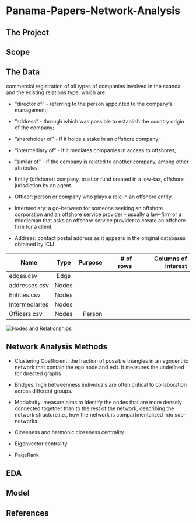 # Panama-Papers-Network-Analysis

## The Project

## Scope

## The Data

commercial  registration  of  all  types  of  companies  involved  in  the  scandal  and
the existing relations type, which are:

* "director of” - referring to the person appointed to the company’s management;

* ”address” - through which was possible to establish the country origin of the company;

* ”shareholder of” - if it holds a stake in an offshore company;

* ”intermediary of” - if it mediates companies in access to offshores;

* ”similar of” - if the company is related to another company, among other attributes.


* Entity (offshore): company, trust or fund created in a low-tax, offshore
   jurisdiction by an agent.
   
* Officer: person or company who plays a role in an offshore entity.

* Intermediary: a go-between for someone seeking an offshore corporation
  and an offshore service provider - usually a law-firm or a middleman that
  asks an offshore service provider to create an offshore firm for a client.
  
* Address: contact postal address as it appears in the original databases
  obtained by ICIJ
  
| Name          | Type          | Purpose | # of rows | Columns of interest |
| ------------- |:-------------:| -------:|----------:|------------:|
|  edges.csv    |    Edge       |    |     |         |
| addresses.csv |    Nodes      |     |     |         |
| Entities.csv  |    Nodes      |    |      |         |
| Intermediaries|    Nodes      | |  |    |
| Officers.csv  |    Nodes      | Person
  
  ![Nodes and Relationships](https://github.com/REDeLapp/Panama-Papers-Network-Analysis/blob/master/pictures/filename.png)

## Network Analysis Methods

* Clustering Coefficient: the fraction of possible triangles in an egocentric network that contain the ego node and exit. It measures the         undefined for directed graphs

* Bridges: high  betweenness  individuals  are  often  critical  to  collaboration
  across different groups. 
* Modularity: measure aims to identify the nodes that are more densely connected together than to the rest of the network, describing the network structure,i.e., how the network is compartmentalized into sub-networks
* Closeness and harmonic closeness centrality
* Eigenvector centrality
* PageRank

## EDA

## Model

## References
